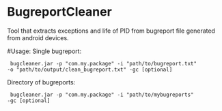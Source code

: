 BugreportCleaner
================

Tool that extracts exceptions and life of PID from bugreport file generated from android devices.



#Usage:
Single bugreport:

<code> bugcleaner.jar -p "com.my.package" -i "path/to/bugreport.txt" -o "path/to/output/clean_bugreport.txt\" -gc [optional] </code>

Directory of bugreports:

<code> bugcleaner.jar -p "com.my.package" -i "path/to/mybugreports" -gc [optional] </code>

